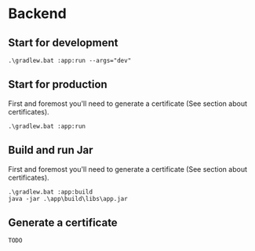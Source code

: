# Backend

## Start for development

```
.\gradlew.bat :app:run --args="dev"
```

## Start for production

First and foremost you'll need to generate a certificate (See section about certificates).

```
.\gradlew.bat :app:run
```

## Build and run Jar

First and foremost you'll need to generate a certificate (See section about certificates).

```
.\gradlew.bat :app:build
java -jar .\app\build\libs\app.jar
```

## Generate a certificate

```
TODO
```
